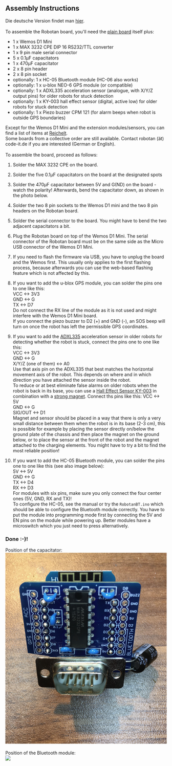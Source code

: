 <H2>Assembly Instructions</H2>
Die deutsche Version findet man  <A HREF="Assembly Instructions_de.md">hier</A>.  
<BR><BR>
To assemble the Robotan board, you'll need the <A HREF="schematics">plain board</A> itself plus:  
<BR>
<UL>
<LI>1 x Wemos D1 Mini
<LI>1 x MAX 3232 CPE DIP 16 RS232/TTL converter
<LI>1 x 9 pin male serial connector
<LI>5 x 0.1µF capacitators
<LI>1 x 470µF capacitator
<LI>2 x 8 pin header
<LI>2 x 8 pin socket
<LI>optionally: 1 x HC-05 Bluetooth module (HC-06 also works)
<LI>optionally: 1 x u-blox NEO-6 GPS module (or compatible)
<LI>optionally: 1 x ADXL335 acceleration sensor (analogue, with X/Y/Z output pins) for older robots for stuck detection
<LI>optionally: 1 x KY-003 hall effect sensor (digital, active low) for older robots for stuck detection
<LI>optionally: 1 x Piezo buzzer CPM 121 (for alarm beeps when robot is outside GPS boundaries)
  </UL>
Except for the Wemos D1 Mini and the extension modules/sensors, you can find a list of items at <A HREF="https://www.reichelt.de/my/1409494">Reichelt</A>.  
<BR>
Some boards from a collective order are still available. Contact robotan (ät) code-it.de if you are interested (German or English).
<BR><BR>
To assemble the board, proceed as follows:
<BR>

1. Solder the MAX 3232 CPE on the board.

2. Solder the five 0.1µF capacitators on the board at the designated spots

3. Solder the 470µF capacitator  between 5V and G(ND) on the board - watch the polarity! Afterwards, bend the capacitator down, as shown in the photo below.

4. Solder the two 8 pin sockets to the Wemos D1 mini and the two 8 pin headers on the Robotan board.

5. Solder the serial connector to the board. You might have to bend the two adjacent capacitators a bit.

6. Plug the Robotan board on top of the Wemos D1 Mini. The serial connector of the Robotan board must be on the same side as the Micro USB 
connector of the Wemos D1 Mini.

7. If you need to flash the firmware via USB, you have to unplug the board and the Wemos first. This usually only applies to the first flashing process, because afterwards you can use the web-based flashing feature which is not affected by this.

8. If you want to add the u-blox GPS  module, you can solder the pins one to one like this:  
VCC <-> 3V3  
GND <-> G  
TX <-> D7  
Do not connect the RX line of the module as it is not used and might interfere with the Wemos D1 Mini board.  
If you connect the piezo buzzer to D2 (+) and GND (-), an SOS beep will turn on once the robot has left the permissible GPS coordinates.

9. If you want to add the  <A HREF="https://amzn.to/2MoVvjT">ADXL335</A> acceleration sensor in older robots for detecting whether the robot is stuck, connect the pins one to one like this:  
VCC <-> 3V3  
GND <-> G  
X/Y/Z (one of them) <-> A0  
Use that axis pin on the ADXL335 that best matches the horizontal movement axis of the robot. This depends on where and in which direction you have attached the sensor inside the robot.  
To reduce or at best eliminate false alarms on older robots when the robot is back in its base, you can use a <A HREF="https://amzn.to/3184fOL">Hall Effect Sensor KY-003</A> in combination with a <A HREF="https://amzn.to/2MqvkJP">strong magnet</A>. Connect ths pins like this:
VCC <-> 5V  
GND <-> G  
SIG/OUT <-> D1  
Magnet and sensor should be placed in a way that there is only a very small distance between them when the robot is in its base (2-3 cm), this is possible for example by placing the sensor directly on/below the ground plate of the chassis and then place the magnet on the ground below, or to place the sensor at the front of the robot and the magnet attached to the charging elements. You might have to try a bit to find the most reliable position!   

10. If you want to add the HC-05 Bluetooth module, you can solder the pins one 
to one like this (see also image below):  
5V <-> 5V  
GND <-> G  
TX <-> D4  
RX <-> D3  
For modules with six pins, make sure you only connect the four center ones 
(5V, GND, RX and TX)!  
To configure the HC-05, see the manual or try the `RobotanBT.ino` which should
be able to configure the Bluetooth module correctly. You have to put the module
into programming mode first by connecting the 5V and EN pins on the module 
while powering up. Better modules have a microswitch which you just need to
press alternatively.  
<H3>Done :-)!</H3>
Position of the capacitator:<BR>
<IMG SRC="img/Robotan-Board-Final.jpg">
<BR><BR>
Position of the Bluetooth module:<BR>
<IMG SRC="img/8 - Adding Bluetooth module.jpg">

